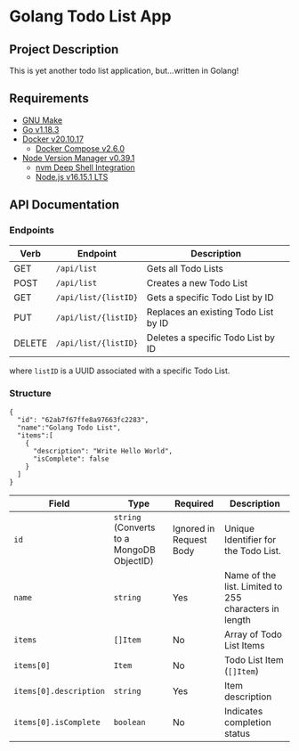 # Golang Todo List App

## Project Description

This is yet another todo list application, but...written in Golang!

## Requirements

- [GNU Make](https://www.gnu.org/software/make/)
- [Go v1.18.3](https://go.dev/)
- [Docker v20.10.17](https://www.docker.com/)
  - [Docker Compose v2.6.0](https://www.docker.com/)
- [Node Version Manager v0.39.1](https://github.com/nvm-sh/nvm)
  - [nvm Deep Shell Integration](https://github.com/nvm-sh/nvm#deeper-shell-integration)
  - [Node.js v16.15.1 LTS](https://github.com/nvm-sh/nvm#long-term-support)

## API Documentation

### Endpoints

| Verb   | Endpoint             | Description                          |
| ------ | -------------------- | ------------------------------------ |
| GET    | `/api/list`          | Gets all Todo Lists                  |
| POST   | `/api/list`          | Creates a new Todo List              |
| GET    | `/api/list/{listID}` | Gets a specific Todo List by ID      |
| PUT    | `/api/list/{listID}` | Replaces an existing Todo List by ID |
| DELETE | `/api/list/{listID}` | Deletes a specific Todo List by ID   |

where `listID` is a UUID associated with a specific Todo List.

### Structure

```
{
  "id": "62ab7f67ffe8a97663fc2283",
  "name":"Golang Todo List",
  "items":[
    {
      "description": "Write Hello World",
      "isComplete": false
    }
  ]
}
```

| Field                  | Type                                      | Required                | Description                                           |
| ---------------------- | ----------------------------------------- | ----------------------- | ----------------------------------------------------- |
| `id`                   | `string` (Converts to a MongoDB ObjectID) | Ignored in Request Body | Unique Identifier for the Todo List.                  |
| `name`                 | `string`                                  | Yes                     | Name of the list. Limited to 255 characters in length |
| `items`                | `[]Item`                                  | No                      | Array of Todo List Items                              |
| `items[0]`             | `Item`                                    | No                      | Todo List Item (`[]Item`)                             |
| `items[0].description` | `string`                                  | Yes                     | Item description                                      |
| `items[0].isComplete`  | `boolean`                                 | No                      | Indicates completion status                           |
